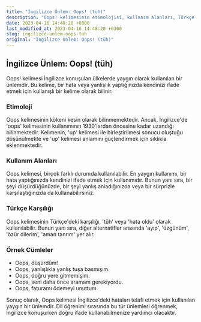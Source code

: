 ```yaml
---
title: "İngilizce Ünlem: Oops! (tüh)"
description: "Oops! kelimesinin etimolojisi, kullanım alanları, Türkçe karşılığı ve örnek cümleleri hakkında bilgi edinin."
date: 2023-04-16 14:48:20 +0300
last_modified_at: 2023-04-16 14:48:20 +0300
slug: ingilizce-unlem-oops-tuh
original: "İngilizce Ünlem: Oops! (tüh)"
---
```

## İngilizce Ünlem: Oops! (tüh)

Oops! kelimesi İngilizce konuşulan ülkelerde yaygın olarak kullanılan bir ünlemdir. Bu kelime, bir hata veya yanlışlık yaptığınızda kendinizi ifade etmek için kullanışlı bir kelime olarak bilinir.

### Etimoloji

Oops kelimesinin kökeni kesin olarak bilinmemektedir. Ancak, İngilizce'de 'oops' kelimesinin kullanımının 1930'lardan öncesine kadar uzandığı bilinmektedir. Kelimenin, 'up' kelimesi ile birleştirilmesi sonucu oluştuğu düşünülmekte ve 'up' kelimesi anlamını güçlendirmek için sıklıkla eklenmektedir.

### Kullanım Alanları

Oops kelimesi, birçok farklı durumda kullanılabilir. En yaygın kullanımı, bir hata yaptığınızda kendinizi ifade etmek için kullanımıdır. Bunun yanı sıra, bir şeyi düşürdüğünüzde, bir şeyi yanlış anladığınızda veya bir sürprizle karşılaştığınızda da kullanabilirsiniz.

### Türkçe Karşılığı

Oops kelimesinin Türkçe'deki karşılığı, 'tüh' veya 'hata oldu' olarak kullanılabilir. Bunun yanı sıra, diğer alternatifler arasında 'ayıp', 'üzgünüm', 'özür dilerim', 'aman tanrım' yer alır.

### Örnek Cümleler

- Oops, düşürdüm!
- Oops, yanlışlıkla yanlış tuşa basmışım.
- Oops, doğru yere gitmemişim.
- Oops, seni daha önce aramam gerekiyordu.
- Oops, faturamı ödemeyi unuttum.

Sonuç olarak, Oops kelimesi İngilizce'deki hataları telafi etmek için kullanılan yaygın bir ünlemdir. Dil öğrenimi sırasında bu tür ünlemleri öğrenmek, İngilizce konuşurken doğru ifade kullanabilmenize yardımcı olacaktır.